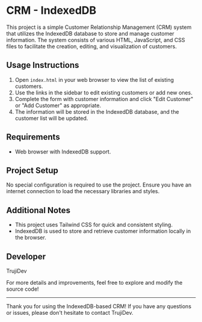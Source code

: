 # CRM - IndexedDB

This project is a simple Customer Relationship Management (CRM) system that utilizes the IndexedDB database to store and manage customer information. The system consists of various HTML, JavaScript, and CSS files to facilitate the creation, editing, and visualization of customers.

## Usage Instructions

1. Open `index.html` in your web browser to view the list of existing customers.
2. Use the links in the sidebar to edit existing customers or add new ones.
3. Complete the form with customer information and click "Edit Customer" or "Add Customer" as appropriate.
4. The information will be stored in the IndexedDB database, and the customer list will be updated.

## Requirements

- Web browser with IndexedDB support.

## Project Setup

No special configuration is required to use the project. Ensure you have an internet connection to load the necessary libraries and styles.

## Additional Notes

- This project uses Tailwind CSS for quick and consistent styling.
- IndexedDB is used to store and retrieve customer information locally in the browser.

## Developer

TrujiDev

For more details and improvements, feel free to explore and modify the source code!

---

Thank you for using the IndexedDB-based CRM! If you have any questions or issues, please don't hesitate to contact TrujiDev.
